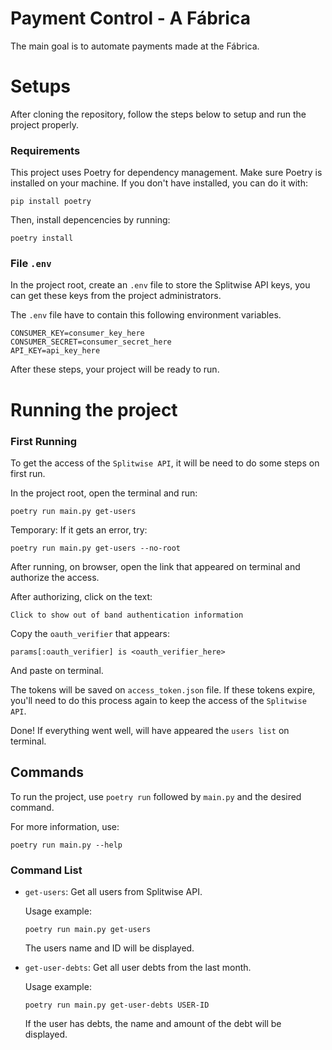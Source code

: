 # Payment Control - A Fábrica
The main goal is to automate payments made at the Fábrica.

# Setups
After cloning the repository, follow the steps below to setup and run the project properly.

### Requirements
This project uses Poetry for dependency management. Make sure Poetry is installed on your machine. If you don't have installed, you can do it with:

```
pip install poetry
```

Then, install depencencies by running:

```
poetry install
```
### File `.env`

In the project root, create an `.env` file to store the Splitwise API keys, you can get these keys from the project administrators.

The `.env` file have to contain this following environment variables.

```
CONSUMER_KEY=consumer_key_here
CONSUMER_SECRET=consumer_secret_here
API_KEY=api_key_here
```

After these steps, your project will be ready to run.

# Running the project

### First Running

To get the access of the `Splitwise API`, it will be need to do some steps on first run.

In the project root, open the terminal and run:
```
poetry run main.py get-users
```

Temporary: If it gets an error, try:
```
poetry run main.py get-users --no-root
```

After running, on browser, open the link that appeared on terminal and authorize the access.

After authorizing, click on the text:

`Click to show out of band authentication information`

Copy the `oauth_verifier` that appears:

```
params[:oauth_verifier] is <oauth_verifier_here>
``` 

And paste on terminal.

The tokens will be saved on `access_token.json` file. If these tokens expire, you'll need to do this process again to keep the access of the `Splitwise API`.

Done! If everything went well, will have appeared the `users list` on terminal.

## Commands

To run the project, use `poetry run` followed by `main.py` and the desired command.

For more information, use:
```
poetry run main.py --help
```

### Command List

* `get-users`: Get all users from Splitwise API.

    Usage example:
    ```
    poetry run main.py get-users
    ```
    The users name and ID will be displayed.

* `get-user-debts`: Get all user debts from the last month.

    Usage example:
    ```
    poetry run main.py get-user-debts USER-ID
    ```
    If the user has debts, the name and amount of the debt will be displayed.
